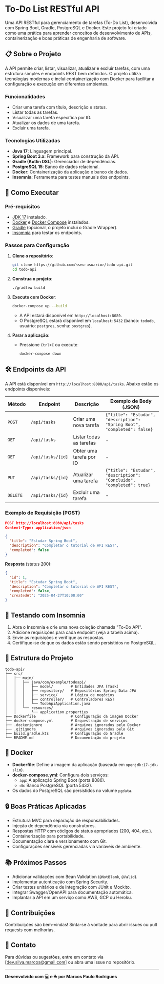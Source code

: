 # To-Do List RESTful API

Uma API RESTful para gerenciamento de tarefas (To-Do List), desenvolvida com Spring Boot, Gradle, PostgreSQL e Docker. Este projeto foi criado como uma prática para aprender conceitos de desenvolvimento de APIs, containerização e boas práticas de engenharia de software.

## 📋 Sobre o Projeto

A API permite criar, listar, visualizar, atualizar e excluir tarefas, com uma estrutura simples e endpoints REST bem definidos. O projeto utiliza tecnologias modernas e inclui containerização com Docker para facilitar a configuração e execução em diferentes ambientes.

### Funcionalidades
- Criar uma tarefa com título, descrição e status.
- Listar todas as tarefas.
- Visualizar uma tarefa específica por ID.
- Atualizar os dados de uma tarefa.
- Excluir uma tarefa.

### Tecnologias Utilizadas
- **Java 17**: Linguagem principal.
- **Spring Boot 3.x**: Framework para construção da API.
- **Gradle (Kotlin DSL)**: Gerenciador de dependências.
- **PostgreSQL 15**: Banco de dados relacional.
- **Docker**: Containerização da aplicação e banco de dados.
- **Insomnia**: Ferramenta para testes manuais dos endpoints.

## 🚀 Como Executar

### Pré-requisitos
- [JDK 17](https://adoptium.net/) instalado.
- [Docker](https://www.docker.com/) e [Docker Compose](https://docs.docker.com/compose/) instalados.
- [Gradle](https://gradle.org/) (opcional, o projeto inclui o Gradle Wrapper).
- [Insomnia](https://insomnia.rest/) para testar os endpoints.

### Passos para Configuração
1. **Clone o repositório**:
   ```bash
   git clone https://github.com/<seu-usuario>/todo-api.git
   cd todo-api
   ```

2. **Construa o projeto**:
   ```bash
   ./gradlew build
   ```

3. **Execute com Docker**:
   ```bash
   docker-compose up --build
   ```
    - A API estará disponível em `http://localhost:8080`.
    - O PostgreSQL estará disponível em `localhost:5432` (banco: `tododb`, usuário: `postgres`, senha: `postgres`).

4. **Parar a aplicação**:
    - Pressione `Ctrl+C` ou execute:
      ```bash
      docker-compose down
      ```

## 🛠️ Endpoints da API

A API está disponível em `http://localhost:8080/api/tasks`. Abaixo estão os endpoints disponíveis:

| Método | Endpoint                | Descrição                     | Exemplo de Body (JSON)                              |
|--------|-------------------------|-------------------------------|----------------------------------------------------|
| `POST` | `/api/tasks`           | Criar uma nova tarefa         | `{"title": "Estudar", "description": "Spring Boot", "completed": false}` |
| `GET`  | `/api/tasks`           | Listar todas as tarefas       | -                                                  |
| `GET`  | `/api/tasks/{id}`      | Obter uma tarefa por ID       | -                                                  |
| `PUT`  | `/api/tasks/{id}`      | Atualizar uma tarefa          | `{"title": "Estudar", "description": "Concluído", "completed": true}` |
| `DELETE` | `/api/tasks/{id}`    | Excluir uma tarefa            | -                                                  |

### Exemplo de Requisição (POST)
```json
POST http://localhost:8080/api/tasks
Content-Type: application/json

{
  "title": "Estudar Spring Boot",
  "description": "Completar o tutorial de API REST",
  "completed": false
}
```

**Resposta** (status 200):
```json
{
  "id": 1,
  "title": "Estudar Spring Boot",
  "description": "Completar o tutorial de API REST",
  "completed": false,
  "createdAt": "2025-04-27T10:00:00"
}
```

## 🧪 Testando com Insomnia
1. Abra o Insomnia e crie uma nova coleção chamada "To-Do API".
2. Adicione requisições para cada endpoint (veja a tabela acima).
3. Envie as requisições e verifique as respostas.
4. Certifique-se de que os dados estão sendo persistidos no PostgreSQL.

## 📂 Estrutura do Projeto
```
todo-api/
├── src/
│   ├── main/
│   │   ├── java/com/example/todoapi/
│   │   │   ├── model/        # Entidades JPA (Task)
│   │   │   ├── repository/   # Repositórios Spring Data JPA
│   │   │   ├── service/      # Lógica de negócios
│   │   │   ├── controller/   # Controladores REST
│   │   │   └── TodoApiApplication.java
│   │   └── resources/
│   │       └── application.properties
├── Dockerfile                # Configuração da imagem Docker
├── docker-compose.yml        # Orquestração de serviços
├── .dockerignore             # Arquivos ignorados pelo Docker
├── .gitignore                # Arquivos ignorados pelo Git
├── build.gradle.kts          # Configuração do Gradle
└── README.md                 # Documentação do projeto
```

## 🐳 Docker
- **Dockerfile**: Define a imagem da aplicação (baseada em `openjdk:17-jdk-slim`).
- **docker-compose.yml**: Configura dois serviços:
    - `app`: A aplicação Spring Boot (porta 8080).
    - `db`: Banco PostgreSQL (porta 5432).
- Os dados do PostgreSQL são persistidos no volume `pgdata`.

## 🔒 Boas Práticas Aplicadas
- Estrutura MVC para separação de responsabilidades.
- Injeção de dependência via construtores.
- Respostas HTTP com códigos de status apropriados (200, 404, etc.).
- Containerização para portabilidade.
- Documentação clara e versionamento com Git.
- Configurações sensíveis gerenciadas via variáveis de ambiente.

## 📚 Próximos Passos
- Adicionar validações com Bean Validation (`@NotBlank`, `@Valid`).
- Implementar autenticação com Spring Security.
- Criar testes unitários e de integração com JUnit e Mockito.
- Integrar Swagger/OpenAPI para documentação automática.
- Implantar a API em um serviço como AWS, GCP ou Heroku.

## 🤝 Contribuições
Contribuições são bem-vindas! Sinta-se à vontade para abrir issues ou pull requests com melhorias.

## 📧 Contato
Para dúvidas ou sugestões, entre em contato via [dev.silva.marcos@gmail.com] ou abra uma issue no repositório.

---

**Desenvolvido com 💻 e ☕ por Marcos Paulo Rodrigues**
